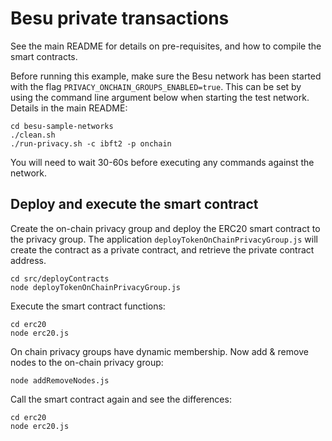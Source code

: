 # Besu private transactions
See the main README for details on pre-requisites, and how to compile the smart contracts.

Before running this example, make sure the Besu network has been started with the 
flag `PRIVACY_ONCHAIN_GROUPS_ENABLED=true`. This can be set by using the command
line argument below when starting the test network. Details in the main README:

```
cd besu-sample-networks
./clean.sh
./run-privacy.sh -c ibft2 -p onchain
```

You will need to wait 30-60s before executing any commands against the network.

## Deploy and execute the smart contract
Create the on-chain privacy group and deploy the ERC20 smart contract to the privacy group. The application `deployTokenOnChainPrivacyGroup.js` will create the contract as a private contract, and retrieve the private contract address. 

```
cd src/deployContracts
node deployTokenOnChainPrivacyGroup.js
```

Execute the smart contract functions:

```
cd erc20
node erc20.js
```

On chain privacy groups have dynamic membership. Now add & remove nodes to the on-chain privacy group:

```
node addRemoveNodes.js
```

Call the smart contract again and see the differences:

```
cd erc20
node erc20.js
```

